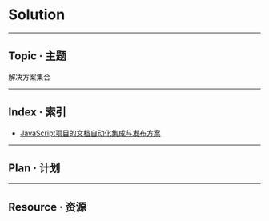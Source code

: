 # Solution

-------------------------------------------------------
## Topic · 主题
解决方案集合

-------------------------------------------------------
## Index · 索引
* [JavaScript项目的文档自动化集成与发布方案](./JavaScript项目的文档自动化集成与发布方案/JavaScript项目的文档自动化集成与发布方案.md)

-------------------------------------------------------
## Plan · 计划

-------------------------------------------------------
## Resource · 资源